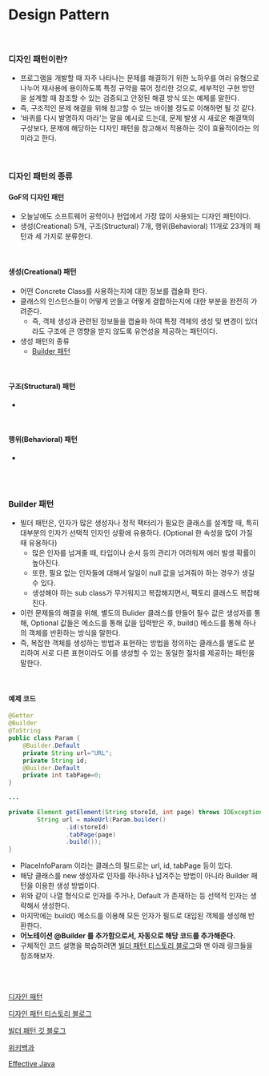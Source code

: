 # Design Pattern

<br/>

### 디자인 패턴이란?

* 프로그램을 개발할 때 자주 나타나는 문제를 해결하기 위한 노하우를 여러 유형으로 나누어 재사용에 용이하도록 특정 규약을 묶어 정리한 것으로, 세부적인 구현 방안을 설계할 때 참조할 수 있는 검증되고 안정된 해결 방식 또는 예제를 말한다.
* 즉, 구조적인 문제 해결을 위해 참고할 수 있는 바이블 정도로 이해하면 될 것 같다.
* '바퀴를 다시 발명하지 마라'는 말을 예시로 드는데, 문제 발생 시 새로운 해결책의 구상보다, 문제에 해당하는 디자인 패턴을 참고해서 적용하는 것이 효율적이라는 의미라고 한다.

<br/>

### 디자인 패턴의 종류

#### GoF의 디자인 패턴

* 오늘날에도 소프트웨어 공학이나 현업에서 가장 많이 사용되는 디자인 패턴이다.
* 생성(Creational) 5개, 구조(Structural) 7개, 행위(Behavioral) 11개로 23개의 패턴과 세 가지로 분류한다.

<br/>

#### 생성(Creational) 패턴

* 어떤 Concrete Class를 사용하는지에 대한 정보를 캡슐화 한다.
* 클래스의 인스턴스들이 어떻게 만들고 어떻게 결합하는지에 대한 부분을 완전히 가려준다.
  * 즉, 객체 생성과 관련된 정보들을 캡슐화 하여 특정 객체의 생성 및 변경이 있더라도 구조에 큰 영향을 받지 않도록 유연성을 제공하는 패턴이다.
* 생성 패턴의 종류
  * [Builder 패턴]()

<br/>

#### 구조(Structural) 패턴

* 

<br/>

#### 행위(Behavioral) 패턴

* 

<br/>

<br/>

### Builder 패턴

* 빌더 패턴은, 인자가 많은 생성자나 정적 팩터리가 필요한 클래스를 설계할 때, 특히 대부분의 인자가 선택적 인자인 상황에 유용하다. (Optional 한 속성을 많이 가질 때 유용하다)
  * 많은 인자를 넘겨줄 때, 타입이나 순서 등의 관리가 어려워져 에러 발생 확률이 높아진다.
  * 또한, 필요 없는 인자들에 대해서 일일이 null 값을 넘겨줘야 하는 경우가 생길 수 있다.
  * 생성해야 하는 sub class가 무거워지고 복잡해지면서, 팩토리 클래스도 복잡해진다.
* 이런 문제들의 해결을 위해, 별도의 Bulider 클래스를 만들어 필수 값은 생성자를 통해, Optional 값들은 메소드를 통해 값을 입력받은 후, build() 메소드를 통해 하나의 객체를 반환하는 방식을 말한다.
* 즉, 복잡한 객체를 생성하는 방법과 표현하는 방법을 정의하는 클래스를 별도로 분리하여 서로 다른 표현이라도 이를 생성할 수 있는 동일한 절차를 제공하는 패턴을 말한다.

<br/>

#### 예제 코드

```java
@Getter
@Builder
@ToString
public class Param {
    @Builder.Default
    private String url="URL";
    private String id;
    @Builder.Default
    private int tabPage=0;
}

...
    
private Element getElement(String storeId, int page) throws IOException {
        String url = makeUrl(Param.builder()
                .id(storeId)
                .tabPage(page)
                .build());
}
```

* PlaceInfoParam 이라는 클래스의 필드로는 url, id, tabPage 등이 있다.
* 해당 클래스를 new 생성자로 인자를 하나하나 넘겨주는 방법이 아니라 Builder 패턴을 이용한 생성 방법이다.
* 위와 같이 나열 형식으로 인자를 주거나, Default 가 존재하는 등 선택적 인자는 생략해서 생성한다.
* 마지막에는 build() 메소드를 이용해 모든 인자가 필드로 대입된 객체를 생성해 반환한다.
* **어노테이션 @Builder 를 추가함으로서, 자동으로 해당 코드를 추가해준다.**
* 구체적인 코드 설명을 복습하려면 [빌더 패턴 티스토리 블로그](https://readystory.tistory.com/121)와 맨 아래 링크들을 참조해보자.

<br/>

<br/>

[디자인 패턴](https://gmlwjd9405.github.io/2018/07/06/design-pattern.html)

[디자인 패턴 티스토리 블로그](https://readystory.tistory.com/114)

[빌더 패턴 깃 블로그](https://johngrib.github.io/wiki/builder-pattern/)



[위키백과](https://ko.wikipedia.org/wiki/%EB%94%94%EC%9E%90%EC%9D%B8_%ED%8C%A8%ED%84%B4#%EC%BB%B4%ED%93%A8%ED%84%B0_%EA%B3%BC%ED%95%99%EC%97%90%EC%84%9C%EC%9D%98_%EB%94%94%EC%9E%90%EC%9D%B8_%ED%8C%A8%ED%84%B4)

[Effective Java](http://book.interpark.com/product/BookDisplay.do?_method=detail&sc.prdNo=294626264&gclid=Cj0KCQiA7NKBBhDBARIsAHbXCB4sGlFHLPOTS57buiXjONgFzMxgi1LjPNM3DixzLzbJ_TalI8v6ZeoaAoKiEALw_wcB)